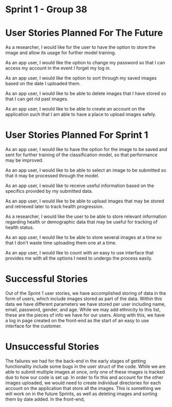 # Sprint 1 - Group 38

# User Stories Planned For The Future
As a researcher, I would like for the user to have the option to store the image and allow its usage for further model training.

As an app user, I would like the option to change my password so that I can access my account in the event I forget my log in.

As an app user, I would like the option to sort through my saved images based on the date I uploaded them.

As an app user, I would like to be able to delete images that I have stored so that I can get rid past images.

As an app user, I would like to be able to create an account on the application such that I am able to have a place to upload images safely.


# User Stories Planned For Sprint 1
As an app user, I would like to have the option for the image to be saved and sent for further training of the classification model, so that performance may be improved.

As an app user, I would like to be able to select an image to be submitted so that it may be processed through the model.

As an app user, I would like to receive useful information based on the specifics provided by my submitted data.

As an app user, I would like to be able to upload images that may be stored and retrieved later to track health progression.

As a researcher, I would like the user to be able to store relevant information regarding health or demographic data that may be useful for tracking of health status.

As an app user, I would like to be able to store several images at a time so that I don't waste time uploading them one at a time.

As an app user, I would like to count with an easy to use interface that provides me with all the options I need to undergo the process easily.

# Successful Stories
Out of the Sprint 1 user stories, we have accomplished storing of data in the form of users, which include images stored as part of the data. Within this data we have
different parameters we have stored per user including name, email, password, gender, and age. While we may add ethnicity to this list, these are the pieces of info we have for our users. Along with this, we have a log in page created on the front-end as the start of an easy to use interface for the customer.

# Unsuccessful Stories
The failures we had for the back-end in the early stages of getting functionality include some bugs in the user struct of the code. While we are able to submit multiple images at once, only one of these images is tracked due to how our code is set up. In order to fix this and account for the other images uploaded, we would need to create individual directories for each account on the application that store all the images. This is something we will work on in the future Sprints, as well as deleting images and sorting them by date added. In the front-end,

